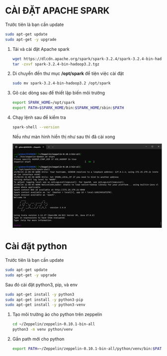 # CÀI ĐẶT APACHE SPARK

   Trước tiên là bạn cần update
   ```sh
   sudo apt-get update
   sudo apt-get -y upgrade
   ```

1. Tải và cài đặt Apache spark
   
   ````sh
   wget https://dlcdn.apache.org/spark/spark-3.2.4/spark-3.2.4-bin-hadoop3.2.tgz
   tar -zxvf spark-3.2.4-bin-hadoop3.2.tgz
   ````

2. Di chuyển đến thư mục **/opt/spark** để tiện việc cài đặt
   
   ````sh
   sudo mv spark-3.2.4-bin-hadoop3.2 /opt/spark
   ````

3. Gõ các dòng sau để thiết lập biến môi trường
   
   ````sh
   export SPARK_HOME=/opt/spark
   export PATH=$SPARK_HOME/bin:$SPARK_HOME/sbin:$PATH
   ````

4. Chạy lệnh sau để kiểm tra
   
   ````sh
   spark-shell --version
   ````

   Nếu như màn hình hiển thị như sau thì đã cài xong

   ![end](images/endofinstallapache.png)


# Cài đặt python

   Trước tiên là bạn cần update
   ```sh
   sudo apt-get update
   sudo apt-get -y upgrade
   ```

   Sau đó cài đặt python3, pip, và env

   ````sh
   sudo apt-get install -y python3
   sudo apt-get install -y python3-pip
   sudo apt-get install -y python3-venv
   ````

1. Tạo môi trường ảo cho python trên zeppelin

   ````sh
   cd ~/Zeppelin/zeppelin-0.10.1-bin-all
   python3 -m venv python/venv
   ````

2. Gắn path mới cho python 

   ````sh
   export PATH=~/Zeppelin/zeppelin-0.10.1-bin-all/python/venv/bin:$PATH
   ````



